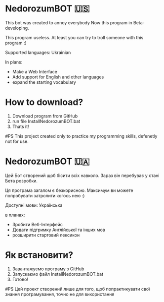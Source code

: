 # NedorozumBOT 🇺🇸

This bot was created to annoy everybody
Now this program in Beta-developing.

This program useless. At least you can try to troll someone with this program :)

Supported languages: Ukrainian

In plans:
- Make a Web Interface
- Add support for English and other languages
- expand the starting vocabulary

# How to download?

1. Download program from GitHub
2. run file InstallNedorozumBOT.bat
3. Thats it!

#PS
This project created only to practice my programming skills, defenetly not for use.

# NedorozumBOT 🇺🇦

Цей Бот створений щоб бісити всіх навколо.
Зараз він перебуває у стані Бета розробки.

Ця програма загалом є безкорисною. Максимум ви можете попробувати затролити когось нею :)

Доступні мови: Українська

в планах:
- Зробити Веб-Інтерфейс
- Додати підтримку Англійської та інших мов
- розширити стартовий лексикон

# Як встановити?

1. Завантажуємо програму з GitHub
2. Запускаємо файл InstallNedorozumBOT.bat
3. Готово!

#PS
Цей проект створений лише для того, щоб попрактикувати свої знання програмування, точно не для використання
